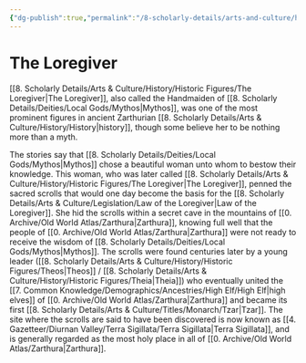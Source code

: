 ```yaml
---
{"dg-publish":true,"permalink":"/8-scholarly-details/arts-and-culture/history/historic-figures/the-loregiver/","noteIcon":""}
---
```


# The Loregiver

[[8. Scholarly Details/Arts & Culture/History/Historic Figures/The Loregiver\|The Loregiver]], also called the Handmaiden of [[8. Scholarly Details/Deities/Local Gods/Mythos\|Mythos]], was one of the most prominent figures in ancient Zarthurian [[8. Scholarly Details/Arts & Culture/History/History\|history]], though some believe her to be nothing more than a myth. 

The stories say that [[8. Scholarly Details/Deities/Local Gods/Mythos\|Mythos]] chose a beautiful woman unto whom to bestow their knowledge. This woman, who was later called [[8. Scholarly Details/Arts & Culture/History/Historic Figures/The Loregiver\|The Loregiver]], penned the sacred scrolls that would one day become the basis for the [[8. Scholarly Details/Arts & Culture/Legislation/Law of the Loregiver\|Law of the Loregiver]]. She hid the scrolls within a secret cave in the mountains of [[0. Archive/Old World Atlas/Zarthura\|Zarthura]], knowing full well that the people of [[0. Archive/Old World Atlas/Zarthura\|Zarthura]] were not ready to receive the wisdom of [[8. Scholarly Details/Deities/Local Gods/Mythos\|Mythos]]. The scrolls were found centuries later by a young leader ([[8. Scholarly Details/Arts & Culture/History/Historic Figures/Theos\|Theos]] / [[8. Scholarly Details/Arts & Culture/History/Historic Figures/Theia\|Theia]]) who eventually united the [[7. Common Knowledge/Demographics/Ancestries/High Elf/High Elf\|high elves]] of [[0. Archive/Old World Atlas/Zarthura\|Zarthura]] and became its first [[8. Scholarly Details/Arts & Culture/Titles/Monarch/Tzar\|Tzar]]. The site where the scrolls are said to have been discovered is now known as [[4. Gazetteer/Diurnan Valley/Terra Sigillata/Terra Sigillata\|Terra Sigillata]], and is generally regarded as the most holy place in all of [[0. Archive/Old World Atlas/Zarthura\|Zarthura]]. 

